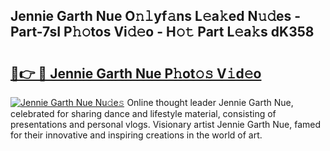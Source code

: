 ## Jennie Garth Nue O𝚗𝚕yf𝚊ns L𝚎a𝚔ed N𝚞𝚍es - Part-7sI P𝚑𝚘tos Vi𝚍𝚎o - H𝚘𝚝 Part L𝚎a𝚔s dK358

# <h2><a href="http://kf3e2v.oniu.top/?m=Jennie+Garth+Nue">🔗👉 🔴 Jennie Garth Nue P𝚑ot𝚘𝚜 V𝚒d𝚎o</a></h2>

[![Jennie Garth Nue Nu𝚍e𝚜](https://i.imgur.com/0qMVB7G.gif)](http://kf3e2v.oniu.top/?m=Jennie+Garth+Nue)
Online thought leader Jennie Garth Nue, celebrated for sharing dance and lifestyle material, consisting of presentations and personal vlogs. Visionary artist Jennie Garth Nue, famed for their innovative and inspiring creations in the world of art.  
